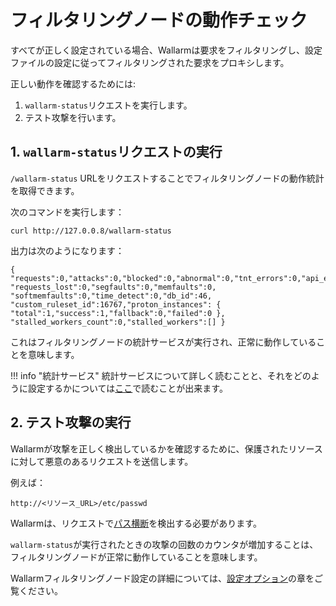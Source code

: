 # フィルタリングノードの動作チェック

[doc-configure-parameters]:     ../admin-en/configure-parameters-en.md
[doc-stat-service]:    ../admin-en/configure-statistics-service.md

すべてが正しく設定されている場合、Wallarmは要求をフィルタリングし、設定ファイルの設定に従ってフィルタリングされた要求をプロキシします。

正しい動作を確認するためには:

1. `wallarm-status`リクエストを実行します。
2. テスト攻撃を行います。

## 1. `wallarm-status`リクエストの実行

`/wallarm-status` URLをリクエストすることでフィルタリングノードの動作統計を取得できます。

次のコマンドを実行します：

```
curl http://127.0.0.8/wallarm-status
```

出力は次のようになります：

```
{ "requests":0,"attacks":0,"blocked":0,"abnormal":0,"tnt_errors":0,"api_errors":0,
"requests_lost":0,"segfaults":0,"memfaults":0, "softmemfaults":0,"time_detect":0,"db_id":46,
"custom_ruleset_id":16767,"proton_instances": { "total":1,"success":1,"fallback":0,"failed":0 },
"stalled_workers_count":0,"stalled_workers":[] }
```

これはフィルタリングノードの統計サービスが実行され、正常に動作していることを意味します。

!!! info "統計サービス"
     統計サービスについて詳しく読むことと、それをどのように設定するかについては[ここ][doc-stat-service]で読むことが出来ます。

## 2. テスト攻撃の実行

Wallarmが攻撃を正しく検出しているかを確認するために、保護されたリソースに対して悪意のあるリクエストを送信します。

例えば：

```
http://<リソース_URL>/etc/passwd
```

Wallarmは、リクエストで[パス横断](../attacks-vulns-list.md#path-traversal)を検出する必要があります。

`wallarm-status`が実行されたときの攻撃の回数のカウンタが増加することは、フィルタリングノードが正常に動作していることを意味します。

Wallarmフィルタリングノード設定の詳細については、[設定オプション][doc-configure-parameters]の章をご覧ください。